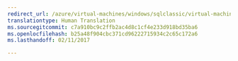 ```yaml
---
redirect_url: /azure/virtual-machines/windows/sqlclassic/virtual-machines-windows-classic-sql-server-reportviewer
translationtype: Human Translation
ms.sourcegitcommit: c7a910bc9c2ffb2ac4d8c1cf4e233d918bd35ba6
ms.openlocfilehash: b25a48f904cbc371cd96222715934c2c65c172a6
ms.lasthandoff: 02/11/2017

---
```

